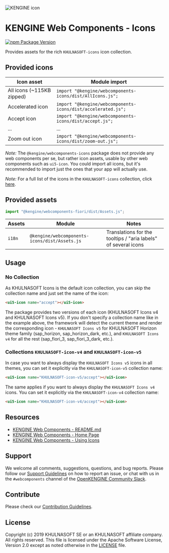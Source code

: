 ![KENGINE icon](https://raw.githubusercontent.com/KHULNASOFT/kengine-webcomponents/main/docs/images/KENGINE_logo_wide.png)


# KENGINE Web Components - Icons

[![npm Package Version](https://badge.fury.io/js/%40ui5%2Fwebcomponents.svg)](https://www.npmjs.com/package/@kengine/webcomponents)

Provides assets for the rich `KHULNASOFT-icons` icon collection.

## Provided icons

| Icon asset                | Module import                                            |
|---------------------------|----------------------------------------------------------|
| All icons (~115KB zipped) | `import "@kengine/webcomponents-icons/dist/AllIcons.js";`    |
| Accelerated icon          | `import "@kengine/webcomponents-icons/dist/accelerated.js";` |
| Accept icon               | `import "@kengine/webcomponents-icons/dist/accept.js";`      |
| ...                       | ...                                                      |
| Zoom out icon             | `import "@kengine/webcomponents-icons/dist/zoom-out.js";`    |

*Note:* The `@kengine/webcomponents-icons` package does not provide any web components per se, but rather icon assets,
usable by other web components such as `ui5-icon`. You could import all icons, but it's recommended to import 
just the ones that your app will actually use.

*Note:* For a full list of the icons in the `KHULNASOFT-icons` collection, click [here](https://sdk.kengine.org/test-resources/sap/m/demokit/iconExplorer/webapp/index.html#/overview/KHULNASOFT-icons).

## Provided assets

```js
import "@kengine/webcomponents-fiori/dist/Assets.js";
```

| Assets           | Module                                           | Notes                                                                                                                                                                                                            |
|------------------|--------------------------------------------------|------------------------------------------------------------------------------------------------------------------------------------------------------------------------------------------------------------------|
| `i18n`           | `@kengine/webcomponents-icons/dist/Assets.js`        | Translations for the tooltips / "aria labels" of several icons                                                                                                                                                   |
## Usage

### No Collection 
As KHULNASOFT Icons is the default icon collection, you can skip the collection name and just set the name of the icon:

```html
<ui5-icon name="accept"></ui5-icon>
```

The package provides two versions of each icon (KHULNASOFT Icons v4 and KHULNASOFT Icons v5). If you don't specify a collection name like in the example above,
the framework will detect the current theme and render the corresponding icon - `KHULNASOFT Icons v5` for KHULNASOFT Horizon theme family  (sap_horizon, sap_horizon_dark, etc.), and `KHULNASOFT Icons v4` for all the rest (sap_fiori_3, sap_fiori_3_dark, etc.).

### Collections `KHULNASOFT-icon-v4` and `KHULNASOFT-icon-v5`

In case you want to always display the `KHULNASOFT Icons v5` icons in all themes, you can set it explicitly via the `KHULNASOFT-icon-v5` collection name:

```html
<ui5-icon name="KHULNASOFT-icon-v5/accept"></ui5-icon>
```

The same applies if you want to always display the `KHULNASOFT Icons v4` icons. You can set it explicitly via the `KHULNASOFT-icon-v4` collection name:
```html
<ui5-icon name="KHULNASOFT-icon-v4/accept"></ui5-icon>
```

## Resources
- [KENGINE Web Components - README.md](https://github.com/khulnasoft-lab/kengine-webcomponents/blob/main/README.md)
- [KENGINE Web Components - Home Page](https://sap.github.io/kengine-webcomponents)
- [KENGINE Web Components - Using Icons](https://sap.github.io/kengine-webcomponents/playground/getting-started/using-icons/)

## Support
We welcome all comments, suggestions, questions, and bug reports. Please follow our [Support Guidelines](https://github.com/khulnasoft-lab/kengine-webcomponents/blob/main/SUPPORT.md#-content) on how to report an issue, or chat with us in the `#webcomponents` channel of the [OpenKENGINE Community Slack](https://join-ui5-slack.herokuapp.com/).

## Contribute
Please check our [Contribution Guidelines](https://github.com/khulnasoft-lab/kengine-webcomponents/blob/main/docs/6-contributing/02-conventions-and-guidelines.md).

## License
Copyright (c) 2019 KHULNASOFT SE or an KHULNASOFT affiliate company. All rights reserved.
This file is licensed under the Apache Software License, Version 2.0 except as noted otherwise in the [LICENSE](https://github.com/khulnasoft-lab/kengine-webcomponents/blob/main/LICENSE.txt) file.
